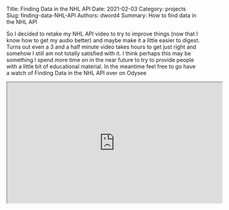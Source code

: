 Title: Finding Data in the NHL API
Date: 2021-02-03
Category: projects
Slug: finding-data-NHL-API
Authors: dword4
Summary: How to find data in the NHL API

So I decided to retake my NHL API video to try to improve things (now that I know how to get my audio better) and maybe make it a little easier to digest. Turns out even a 3 and a half minute video takes hours to get just right and somehow I still am not totally satisfied with it. I think perhaps this may be something I spend more time on in the near future to try to provide people with a little bit of educational material. In the meantime feel free to go have a watch of Finding Data in the NHL API over on Odysee

<iframe id="lbry-iframe" width="560" height="315" src="https://odysee.com/$/embed/finding-nhl-api-data-ver2/34ef2fb7111b89d085278977ed360a5e2f26b854?r=78vvaGh68aEumFv5QdiG1ocN7FFBLXGi" allowfullscreen></iframe>
